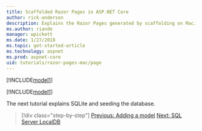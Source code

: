 ```yaml
---
title: Scaffolded Razor Pages in ASP.NET Core
author: rick-anderson
description: Explains the Razor Pages generated by scaffolding on Mac.
ms.author: riande
manager: wpickett
ms.date: 1/27/2018
ms.topic: get-started-article
ms.technology: aspnet
ms.prod: aspnet-core
uid: tutorials/razor-pages-mac/page
---
```


[!INCLUDE[model1](../../includes/RP/page1.md)]

[!INCLUDE[model1](../../includes/RP/page2.md)]

The next tutorial explains SQLite and seeding the database.

>[!div class="step-by-step"]
[Previous: Adding a model](xref:tutorials/razor-pages-mac/model)
[Next: SQL Server LocalDB](xref:tutorials/razor-pages/sql)
